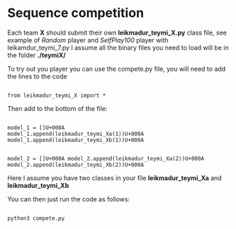 # Sequence competition

Each team **X** should submit their own **leikmadur_teymi_X.py** class file, see example of *Random* player and *SelfPlay100* player with leikamdur_teymi_7.py
I assume all the binary files you need to load will be in the folder **./teymiX/** 

To try out you player you can use the compete.py file, you will need to add the lines to the code

<code>
from leikmadur_teymi_X import * 
</code>
  
Then add to the bottom of the file:
<p><code>
model_1 = []U+000A
model_1.append(leikmadur_teymi_Xa(1))U+000A
model_1.append(leikmadur_teymi_Xb(1))U+000A

model_2 = []U+000A
model_2.append(leikmadur_teymi_Xa(2))U+000A
model_2.append(leikmadur_teymi_Xb(2))U+000A
</code></p>

Here I assume you have two classes in your file **leikmadur_teymi_Xa** and **leikmadur_teymi_Xb**

You can then just run the code as follows:

<code>
python3 compete.py
</code>
